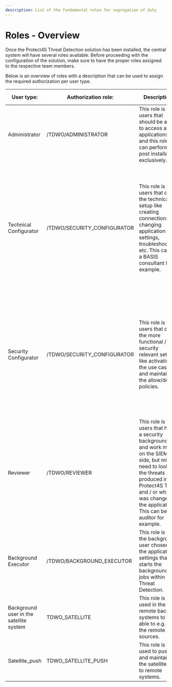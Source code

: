 ```yaml
---
description: List of the fundamental roles for segregation of duty
---
```


# Roles - Overview

Once the Protect4S Threat Detection solution has been installed, the central system will have several roles available. Before proceeding with the configuration of the solution, make sure to have the proper roles assigned to the respective team members.

Below is an overview of roles with a description that can be used to assign the required authorization per user type.

| User type:                              | Authorization role:          | Description:                                                                                                                                                                                                                            | TD Application:                                                                                                                                                                                            |
| --------------------------------------- | ---------------------------- | --------------------------------------------------------------------------------------------------------------------------------------------------------------------------------------------------------------------------------------- | ---------------------------------------------------------------------------------------------------------------------------------------------------------------------------------------------------------- |
| Administrator                           | /TDWO/ADMINISTRATOR          | This role is for users that should be able to access all applications and this role can perform the post installation exclusively.                                                                                                      | All                                                                                                                                                                                                        |
| Technical Configurator                  | /TDWO/SECURITY\_CONFIGURATOR | This role is for users that do the technical setup like creating connections, changing application settings, troubleshooting, etc. This can be a BASIS consultant for example.                                                          | <p>System<br>Application Settings<br>Framework messages<br>Events<br>Use Case Information<br>Change Log<br>User Guide<br>Report a defect<br>Feature request<br>License application<br>Change documents</p> |
| Security Configurator                   | /TDWO/SECURITY\_CONFIGURATOR | This role is for users that do the more functional / security relevant setup like activating the use cases and maintaining the allow/deny policies.                                                                                     | <p>Use Case Selection<br>Use Case Policy</p><p>Group<br>Events<br>Threats<br>Use Case Information<br>Change Log<br>User Guide<br>Report a defect<br>Feature request<br>Change documents</p>                |
| Reviewer                                | /TDWO/REVIEWER               | This role is for users that have a security background and work most on the SIEM side, but might need to look at the threats produced in Protect4S TD and / or what was changed in the application. This can be an auditor for example. | <p>User Guide<br>Use Case Information<br>Threats<br>Events<br>Change documents<br>Report a defect<br>Feature request<br>Framework messages</p>                                                             |
| Background Executor                     | /TDWO/BACKGROUND\_EXECUTOR   | This role is for the background user chosen in the application settings that starts the background jobs within Threat Detection.                                                                                                        |                                                                                                                                                                                                            |
| Background user in the satellite system | TDWO\_SATELLITE              | This role is used in the remote backend systems to be able to e.g. read the remote data sources.                                                                                                                                        |                                                                                                                                                                                                            |
| Satellite\_push                         | TDWO\_SATELLITE\_PUSH        | This role is used to push and maintain the satellite role to remote systems.                                                                                                                                                            |                                                                                                                                                                                                            |
